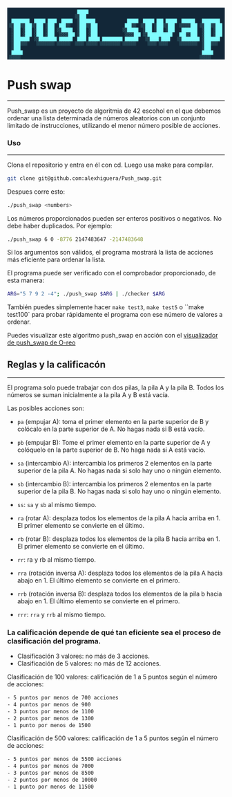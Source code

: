 <p align="center">
  <img src="https://raw.githubusercontent.com/ridaelfagrouch/push_swap_42/main/assets/push_swap.png" alt="Push_swap 42 project badge"/>
</p>

# Push swap
---
Push_swap es un proyecto de algoritmia de 42 escohol en el que debemos ordenar una lista determinada de números aleatorios con un conjunto limitado de instrucciones, utilizando el menor número posible de acciones.

### Uso
---
Clona el repositorio y entra en él con cd. Luego usa make para compilar.
```Bash
git clone git@github.com:alexhiguera/Push_swap.git
```
Despues corre esto:
```Bash
./push_swap <numbers>
```
Los números proporcionados pueden ser enteros positivos o negativos. No debe haber duplicados. Por ejemplo:
```Bash
./push_swap 6 0 -8776 2147483647 -2147483648
```
Si los argumentos son válidos, el programa mostrará la lista de acciones más eficiente para ordenar la lista.

El programa puede ser verificado con el comprobador proporcionado, de esta manera:
```Bash
ARG="5 7 9 2 -4"; ./push_swap $ARG | ./checker $ARG
```
También puedes simplemente hacer ``make test3``, ``make test5`` o ``make test100` para probar rápidamente el programa con ese número de valores a ordenar.

Puedes visualizar este algoritmo push_swap en acción con el [visualizador de push_swap de O-reo](https://github.com/o-reo/push_swap_visualizer)

## Reglas y la calificacón
---
El programa solo puede trabajar con dos pilas, la pila A y la pila B. Todos los números se suman inicialmente a la pila A y B está vacía.

Las posibles acciones son:
- ``pa`` (empujar A): toma el primer elemento en la parte superior de B y colócalo en la parte superior de A. No hagas nada si B está vacío.

- ``pb`` (empujar B): Tome el primer elemento en la parte superior de A y colóquelo en la parte superior de B. No haga nada si A está vacío.

- ``sa`` (intercambio A): intercambia los primeros 2 elementos en la parte superior de la pila A. No hagas nada si solo hay uno o ningún elemento.

- ``sb`` (intercambio B): intercambia los primeros 2 elementos en la parte superior de la pila B. No hagas nada si solo hay uno o ningún elemento.

- ``ss``: ``sa`` y ``sb`` al mismo tiempo.

- ``ra`` (rotar A): desplaza todos los elementos de la pila A hacia arriba en 1. El primer elemento se convierte en el último.

- ``rb`` (rotar B): desplaza todos los elementos de la pila B hacia arriba en 1. El primer elemento se convierte en el último.

- ``rr``: ra y rb al mismo tiempo.

- ``rra`` (rotación inversa A): desplaza todos los elementos de la pila A hacia abajo en 1. El último elemento se convierte en el primero.

- ``rrb`` (rotación inversa B): desplaza todos los elementos de la pila b hacia abajo en 1. El último elemento se convierte en el primero.

- ``rrr``: ``rra`` y ``rrb`` al mismo tiempo.


### La calificación depende de qué tan eficiente sea el proceso de clasificación del programa.

- Clasificación 3 valores: no más de 3 acciones.
- Clasificación de 5 valores: no más de 12 acciones.

Clasificación de 100 valores: calificación de 1 a 5 puntos según el número de acciones:

	- 5 puntos por menos de 700 acciones
	- 4 puntos por menos de 900
	- 3 puntos por menos de 1100
	- 2 puntos por menos de 1300
	- 1 punto por menos de 1500
  
Clasificación de 500 valores: calificación de 1 a 5 puntos según el número de acciones:

	- 5 puntos por menos de 5500 acciones
	- 4 puntos por menos de 7000
	- 3 puntos por menos de 8500
	- 2 puntos por menos de 10000
	- 1 punto por menos de 11500